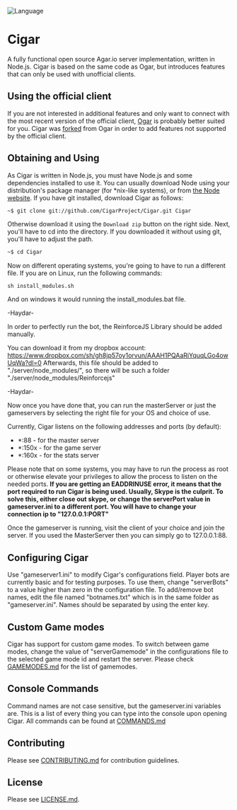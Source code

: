![Language](https://img.shields.io/badge/language-JavaScript-yellow.svg)

# Cigar
A fully functional open source Agar.io server implementation, written in Node.js. Cigar is based on the same code as Ogar, but introduces features that can only be used with unofficial clients.

## Using the official client
If you are not interested in additional features and only want to connect with the most recent version of the official client, [Ogar](https://github.com/forairan/Ogar) is probably better suited for you. Cigar was [forked](https://en.wikipedia.org/wiki/Fork_(software_development)) from Ogar in order to add features not supported by the official client.

## Obtaining and Using
As Cigar is written in Node.js, you must have Node.js and some dependencies installed to use it. You can usually download Node using your distribution's package manager (for *nix-like systems), or from [the Node website](http://nodejs.org). If you have git installed, download Cigar as follows:

```sh
~$ git clone git://github.com/CigarProject/Cigar.git Cigar
```

Otherwise download it using the `Download zip` button on the right side. Next, you'll have to cd into the directory. If you downloaded it without using git, you'll have to adjust the path.

```sh
~$ cd Cigar
```

Now on different operating systems, you're going to have to run a different file. If you are on Linux, run the following commands:

```
sh install_modules.sh
```

And on windows it would running the install_modules.bat file.

-Haydar-

In order to perfectly run the bot, the ReinforceJS Library should be added manually.

You can download it from my dropbox account: https://www.dropbox.com/sh/gh8jp57oy1orvun/AAAH1PQAaRiYquqLGo4owUqWa?dl=0
Afterwards, this file should be added to "./server/node_modules/", so there will be such a folder "./server/node_modules/Reinforcejs"

-Haydar-

Now once you have done that, you can run the masterServer or just the gameservers by selecting the right file for your OS and choice of use.

Currently, Cigar listens on the following addresses and ports (by default):
* *:88 - for the master server
* *:150x - for the game server
* *:160x - for the stats server

Please note that on some systems, you may have to run the process as root or otherwise elevate your privileges to allow the process to listen on the needed ports. **If you are getting an EADDRINUSE error, it means that the port required to run Cigar is being used. Usually, Skype is the culprit. To solve this, either close out skype, or change the serverPort value in gameserver.ini to a different port. You will have to change your connection ip to "127.0.0.1:PORT"**

Once the gameserver is running, visit the client of your choice and join the server. If you used the MasterServer then you can simply go to 127.0.0.1:88.

## Configuring Cigar
Use "gameserver1.ini" to modify Cigar's configurations field. Player bots are currently basic and for testing purposes. To use them, change "serverBots" to a value higher than zero in the configuration file. To add/remove bot names, edit the file named "botnames.txt" which is in the same folder as "gameserver.ini". Names should be separated by using the enter key.

## Custom Game modes
Cigar has support for custom game modes. To switch between game modes, change the value of "serverGamemode" in the configurations file to the selected game mode id and restart the server. Please check [GAMEMODES.md](https://github.com/CigarProject/Cigar/blob/master/doc/GAMEMODES.md) for the list of gamemodes.

## Console Commands
Command names are not case sensitive, but the gameserver.ini variables are. This is a list of every thing you can type into the console upon opening Cigar. All commands can be found at [COMMANDS.md](https://github.com/CigarProject/Cigar/blob/master/doc/COMMANDS.md)

## Contributing
Please see [CONTRIBUTING.md](https://github.com/CigarProject/Cigar/blob/master/doc/CONTRIBUTING.md) for contribution guidelines.

## License
Please see [LICENSE.md](https://github.com/CigarProject/Cigar/blob/master/doc/LICENSE.md).
